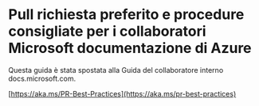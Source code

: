# <a name="pull-request-etiquette-and-best-practices-for-microsoft-contributors-to-azure-documentation"></a>Pull richiesta preferito e procedure consigliate per i collaboratori Microsoft documentazione di Azure

Questa guida è stata spostata alla Guida del collaboratore interno docs.microsoft.com.

[https://aka.ms/PR-Best-Practices](https://aka.ms/pr-best-practices)
